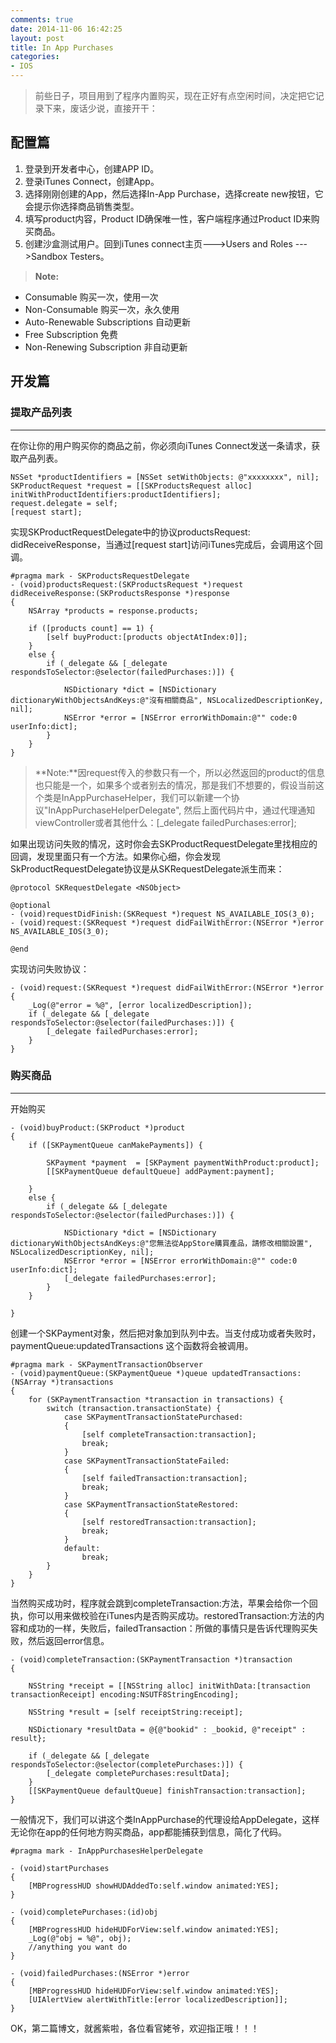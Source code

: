 ```yaml
---
comments: true
date: 2014-11-06 16:42:25
layout: post
title: In App Purchases
categories:
- IOS
---
```


 >前些日子，项目用到了程序内置购买，现在正好有点空闲时间，决定把它记录下来，废话少说，直接开干：

配置篇
-------------

 1. 登录到开发者中心，创建APP ID。
 2. 登录iTunes Connect，创建App。
 3. 选择刚刚创建的App，然后选择In-App Purchase，选择create new按钮，它会提示你选择商品销售类型。 
 4. 填写product内容，Product ID确保唯一性，客户端程序通过Product ID来购买商品。
 5. 创建沙盒测试用户。回到iTunes connect主页--->Users and Roles --->Sandbox Testers。 
 > **Note:**
 - Consumable  购买一次，使用一次
 - Non-Consumable  购买一次，永久使用
 - Auto-Renewable Subscriptions 自动更新
 - Free Subscription  免费
 - Non-Renewing Subscription 非自动更新

 
 开发篇
-------------
### 提取产品列表 ###
 ----------
在你让你的用户购买你的商品之前，你必须向iTunes Connect发送一条请求，获取产品列表。

```
NSSet *productIdentifiers = [NSSet setWithObjects: @"xxxxxxxx", nil];
SKProductRequest *request = [[SKProductsRequest alloc] initWithProductIdentifiers:productIdentifiers];
request.delegate = self;
[request start];

```
实现SKProductRequestDelegate中的协议productsRequest: didReceiveResponse，当通过[request start]访问iTunes完成后，会调用这个回调。
```
#pragma mark - SKProductsRequestDelegate
- (void)productsRequest:(SKProductsRequest *)request didReceiveResponse:(SKProductsResponse *)response
{
    NSArray *products = response.products;
    
    if ([products count] == 1) {
        [self buyProduct:[products objectAtIndex:0]];
    }
    else {
        if (_delegate && [_delegate respondsToSelector:@selector(failedPurchases:)]) {
            
            NSDictionary *dict = [NSDictionary dictionaryWithObjectsAndKeys:@"沒有相關商品", NSLocalizedDescriptionKey, nil];
            NSError *error = [NSError errorWithDomain:@"" code:0 userInfo:dict];  
        }
    }
}
```
 > **Note:**因request传入的参数只有一个，所以必然返回的product的信息也只能是一个，如果多个或者别去的情况，那是我们不想要的，假设当前这个类是InAppPurchaseHelper，我们可以新建一个协议"InAppPurchaseHelperDelegate", 然后上面代码片中，通过代理通知viewController或者其他什么：[_delegate failedPurchases:error];

如果出现访问失败的情况，这时你会去SKProductRequestDelegate里找相应的回调，发现里面只有一个方法。如果你心细，你会发现SkProductRequestDelegate协议是从SKRequestDelegate派生而来：
```
@protocol SKRequestDelegate <NSObject>

@optional
- (void)requestDidFinish:(SKRequest *)request NS_AVAILABLE_IOS(3_0);
- (void)request:(SKRequest *)request didFailWithError:(NSError *)error NS_AVAILABLE_IOS(3_0);

@end
```
实现访问失败协议：
```
- (void)request:(SKRequest *)request didFailWithError:(NSError *)error
{
    _Log(@"error = %@", [error localizedDescription]);
    if (_delegate && [_delegate respondsToSelector:@selector(failedPurchases:)]) {
        [_delegate failedPurchases:error];
    }
}
```
### 购买商品 ###
 ----------
开始购买
```
- (void)buyProduct:(SKProduct *)product
{
    if ([SKPaymentQueue canMakePayments]) {
        
        SKPayment *payment  = [SKPayment paymentWithProduct:product];
        [[SKPaymentQueue defaultQueue] addPayment:payment];
        
    }
    else {
        if (_delegate && [_delegate respondsToSelector:@selector(failedPurchases:)]) {
            
            NSDictionary *dict = [NSDictionary dictionaryWithObjectsAndKeys:@"您無法從AppStore購買產品，請修改相關設置", NSLocalizedDescriptionKey, nil];
            NSError *error = [NSError errorWithDomain:@"" code:0 userInfo:dict];
            [_delegate failedPurchases:error];
        }
    }
    
}
```
创建一个SKPayment对象，然后把对象加到队列中去。当支付成功或者失败时，paymentQueue:updatedTransactions 这个函数将会被调用。
```
#pragma mark - SKPaymentTransactionObserver
- (void)paymentQueue:(SKPaymentQueue *)queue updatedTransactions:(NSArray *)transactions
{
    for (SKPaymentTransaction *transaction in transactions) {
        switch (transaction.transactionState) {
            case SKPaymentTransactionStatePurchased:
            {
                [self completeTransaction:transaction];
                break;
            }
            case SKPaymentTransactionStateFailed:
            {
                [self failedTransaction:transaction];
                break;
            }
            case SKPaymentTransactionStateRestored:
            {
                [self restoredTransaction:transaction];
                break;
            }
            default:
                break;
        }
    }
}
```
当然购买成功时，程序就会跳到completeTransaction:方法，苹果会给你一个回执，你可以用来做校验在iTunes内是否购买成功。restoredTransaction:方法的内容和成功的一样，失败后，failedTransaction：所做的事情只是告诉代理购买失败，然后返回error信息。
```
- (void)completeTransaction:(SKPaymentTransaction *)transaction
{
    
    NSString *receipt = [[NSString alloc] initWithData:[transaction transactionReceipt] encoding:NSUTF8StringEncoding];
    
    NSString *result = [self receiptString:receipt];
    
    NSDictionary *resultData = @{@"bookid" : _bookid, @"receipt" : result};
    
    if (_delegate && [_delegate respondsToSelector:@selector(completePurchases:)]) {
        [_delegate completePurchases:resultData];
    }
    [[SKPaymentQueue defaultQueue] finishTransaction:transaction];
}
```
一般情况下，我们可以讲这个类InAppPurchase的代理设给AppDelegate，这样无论你在app的任何地方购买商品，app都能捕获到信息，简化了代码。
```
#pragma mark - InAppPurchasesHelperDelegate

- (void)startPurchases
{
    [MBProgressHUD showHUDAddedTo:self.window animated:YES];
}

- (void)completePurchases:(id)obj
{
    [MBProgressHUD hideHUDForView:self.window animated:YES];
    _Log(@"obj = %@", obj);
    //anything you want do
}

- (void)failedPurchases:(NSError *)error
{
    [MBProgressHUD hideHUDForView:self.window animated:YES];
    [UIAlertView alertWithTitle:[error localizedDescription]];
}

```
 OK，第二篇博文，就酱紫啦，各位看官姥爷，欢迎指正哦！！！
